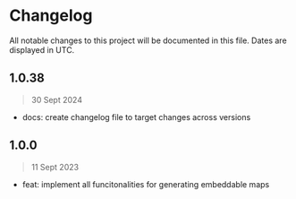 # Changelog

All notable changes to this project will be documented in this file. Dates are displayed in UTC.

## 1.0.38

> 30 Sept 2024

- docs: create changelog file to target changes across versions

## 1.0.0

> 11 Sept 2023

- feat: implement all funcitonalities for generating embeddable maps
